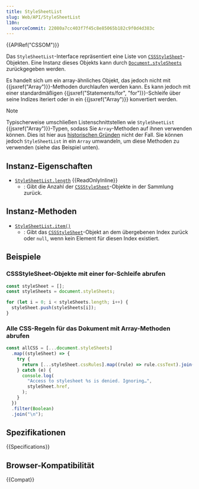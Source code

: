 ```yaml
---
title: StyleSheetList
slug: Web/API/StyleSheetList
l10n:
  sourceCommit: 22080a7cc403f7f45c8e85065b182c9f0d4d383c
---
```


{{APIRef("CSSOM")}}

Das `StyleSheetList`-Interface repräsentiert eine Liste von [`CSSStyleSheet`](/de/docs/Web/API/CSSStyleSheet)-Objekten. Eine Instanz dieses Objekts kann durch [`Document.styleSheets`](/de/docs/Web/API/Document/styleSheets) zurückgegeben werden.

Es handelt sich um ein array-ähnliches Objekt, das jedoch nicht mit {{jsxref("Array")}}-Methoden durchlaufen werden kann. Es kann jedoch mit einer standardmäßigen {{jsxref("Statements/for", "for")}}-Schleife über seine Indizes iteriert oder in ein {{jsxref("Array")}} konvertiert werden.

> [!NOTE]
> Typischerweise umschließen Listenschnittstellen wie `StyleSheetList` {{jsxref("Array")}}-Typen, sodass Sie `Array`-Methoden auf ihnen verwenden können.
> Dies ist hier aus [historischen Gründen](https://stackoverflow.com/questions/74630989/why-use-domstringlist-rather-than-an-array/74641156#74641156) nicht der Fall.
> Sie können jedoch `StyleSheetList` in ein `Array` umwandeln, um diese Methoden zu verwenden (siehe das Beispiel unten).

## Instanz-Eigenschaften

- [`StyleSheetList.length`](/de/docs/Web/API/StyleSheetList/length) {{ReadOnlyInline}}
  - : Gibt die Anzahl der [`CSSStyleSheet`](/de/docs/Web/API/CSSStyleSheet)-Objekte in der Sammlung zurück.

## Instanz-Methoden

- [`StyleSheetList.item()`](/de/docs/Web/API/StyleSheetList/item)
  - : Gibt das [`CSSStyleSheet`](/de/docs/Web/API/CSSStyleSheet)-Objekt an dem übergebenen Index zurück oder `null`, wenn kein Element für diesen Index existiert.

## Beispiele

### CSSStyleSheet-Objekte mit einer for-Schleife abrufen

```js
const styleSheet = [];
const styleSheets = document.styleSheets;

for (let i = 0; i < styleSheets.length; i++) {
  styleSheet.push(styleSheets[i]);
}
```

### Alle CSS-Regeln für das Dokument mit Array-Methoden abrufen

```js
const allCSS = [...document.styleSheets]
  .map((styleSheet) => {
    try {
      return [...styleSheet.cssRules].map((rule) => rule.cssText).join("");
    } catch (e) {
      console.log(
        "Access to stylesheet %s is denied. Ignoring…",
        styleSheet.href,
      );
    }
  })
  .filter(Boolean)
  .join("\n");
```

## Spezifikationen

{{Specifications}}

## Browser-Kompatibilität

{{Compat}}
